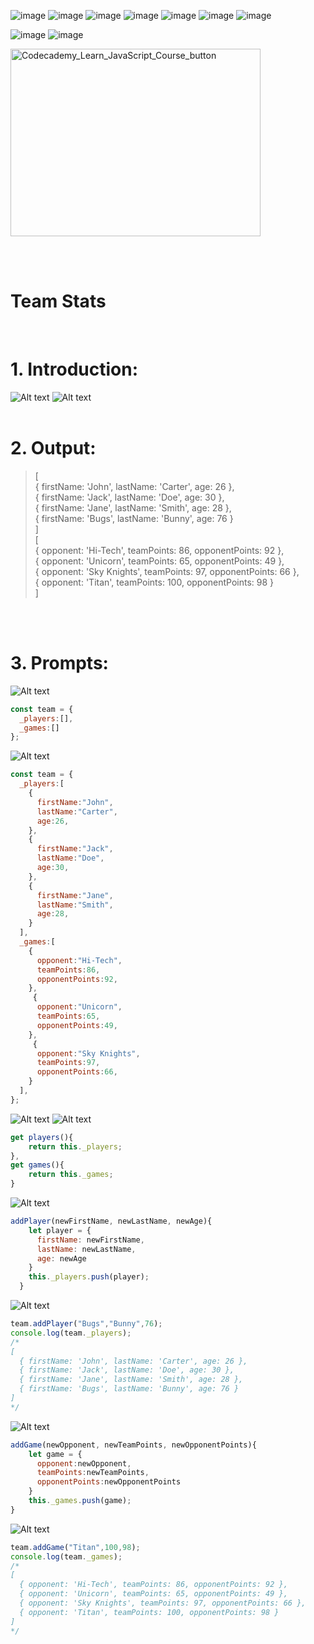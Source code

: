 ![image](https://img.shields.io/badge/HTML5-black?style=for-the-badge&logo=html5) ![image](https://img.shields.io/badge/CSS3-black?style=for-the-badge&logo=css3) ![image](https://img.shields.io/badge/Bootstrap-white?style=for-the-badge&logo=bootstrap) ![image](https://img.shields.io/badge/JavaScript-black?style=for-the-badge&logo=javascript) ![image](https://img.shields.io/badge/jQuery-black?style=for-the-badge&logo=jquery) ![image](https://img.shields.io/badge/JSON-black?style=for-the-badge&logo=json) ![image](https://img.shields.io/badge/SASS-white?style=for-the-badge&logo=sass)

![image](https://user-images.githubusercontent.com/82598726/181831477-61e5dc01-279c-4a06-b961-589c6d757d4e.png) ![image](https://user-images.githubusercontent.com/82598726/181831517-b7707a20-1524-41cd-ac9f-297c655f32ea.png)

<a type="button" title="Codecademy_Learn_JavaScript_Course_button" href="https://www.codecademy.com/courses/introduction-to-javascript/projects/team-stats" target="_blank" data-CodecademyLearnJavascriptCourseButt="CodecademyLearnJavascriptCourseButt_data"><img src="https://user-images.githubusercontent.com/82598726/175697552-f960b057-9e97-4c3e-a3e2-f2b5f7876de9.png" alt="Codecademy_Learn_JavaScript_Course_button" width="400px" height="300px"></a>

<br><br>

# Team Stats
<br>

# 1. Introduction:
![Alt text](image.png)
![Alt text](image-1.png)
<br>
<br>

# 2. Output:
> [ <br>
>   { firstName: 'John', lastName: 'Carter', age: 26 }, <br>
>   { firstName: 'Jack', lastName: 'Doe', age: 30 }, <br>
>   { firstName: 'Jane', lastName: 'Smith', age: 28 }, <br>
>   { firstName: 'Bugs', lastName: 'Bunny', age: 76 } <br>
> ] <br>
> [ <br>
>   { opponent: 'Hi-Tech', teamPoints: 86,  opponentPoints: 92 },<br>
>   { opponent: 'Unicorn', teamPoints: 65,  opponentPoints: 49 },<br>
>   { opponent: 'Sky Knights', teamPoints: 97,  opponentPoints: 66 },<br>
>   { opponent: 'Titan', teamPoints: 100, opponentPoints:  98 }<br>
> ] <br>
<br>
<br>

# 3. Prompts:

![Alt text](image-2.png)
```js
const team = {
  _players:[],
  _games:[]
};
```

![Alt text](image-3.png)
```js
const team = {
  _players:[
    {
      firstName:"John",
      lastName:"Carter",
      age:26,
    },
    {
      firstName:"Jack",
      lastName:"Doe",
      age:30,
    },
    {
      firstName:"Jane",
      lastName:"Smith",
      age:28,
    }
  ],
  _games:[
    {
      opponent:"Hi-Tech",
      teamPoints:86,
      opponentPoints:92,
    },
     {
      opponent:"Unicorn",
      teamPoints:65,
      opponentPoints:49,
    },
     {
      opponent:"Sky Knights",
      teamPoints:97,
      opponentPoints:66,
    }
  ],
};
```

![Alt text](image-4.png)
![Alt text](image-5.png)
```js
get players(){
    return this._players;
},
get games(){
    return this._games;
}
```

![Alt text](image-6.png)
```js
addPlayer(newFirstName, newLastName, newAge){
    let player = {
      firstName: newFirstName,
      lastName: newLastName,
      age: newAge
    }
    this._players.push(player);
  }
```

![Alt text](image-7.png)
```js
team.addPlayer("Bugs","Bunny",76);
console.log(team._players);
/*
[
  { firstName: 'John', lastName: 'Carter', age: 26 },
  { firstName: 'Jack', lastName: 'Doe', age: 30 },
  { firstName: 'Jane', lastName: 'Smith', age: 28 },
  { firstName: 'Bugs', lastName: 'Bunny', age: 76 }
]
*/
```

![Alt text](image-8.png)
```js
addGame(newOpponent, newTeamPoints, newOpponentPoints){
    let game = {
      opponent:newOpponent,
      teamPoints:newTeamPoints,
      opponentPoints:newOpponentPoints
    }
    this._games.push(game);
}
```

![Alt text](image-9.png)
```js
team.addGame("Titan",100,98);
console.log(team._games);
/*
[
  { opponent: 'Hi-Tech', teamPoints: 86, opponentPoints: 92 },
  { opponent: 'Unicorn', teamPoints: 65, opponentPoints: 49 },
  { opponent: 'Sky Knights', teamPoints: 97, opponentPoints: 66 },
  { opponent: 'Titan', teamPoints: 100, opponentPoints: 98 }
]
*/
```


